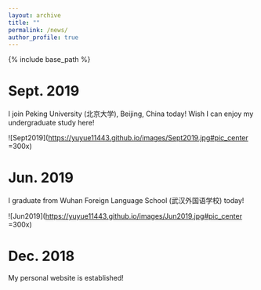 ```yaml
---
layout: archive
title: ""
permalink: /news/
author_profile: true
---
```


{% include base_path %}


Sept. 2019
======
I join Peking University (北京大学), Beijing, China today! Wish I can enjoy my undergraduate study here!

![Sept2019](https://yuyue11443.github.io/images/Sept2019.jpg#pic_center =300x)

Jun. 2019
======
I graduate from Wuhan Foreign Language School (武汉外国语学校) today!

![Jun2019](https://yuyue11443.github.io/images/Jun2019.jpg#pic_center =300x)
  
Dec. 2018
======
My personal website is established!
